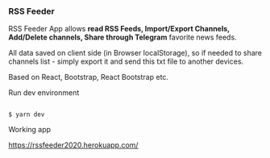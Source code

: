 ### RSS Feeder

RSS Feeder App allows **read RSS Feeds, Import/Export Channels,
Add/Delete channels, Share through Telegram** favorite news feeds.

All data saved on client side (in Browser localStorage), so if needed
to share channels list - simply export it and send this txt file to another
devices.

Based on React, Bootstrap, React Bootstrap etc.

Run dev environment

```

$ yarn dev

```

Working app

https://rssfeeder2020.herokuapp.com/